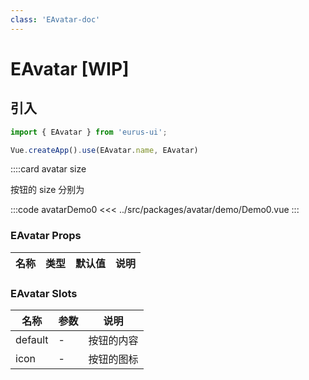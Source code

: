 ```yaml
---
class: 'EAvatar-doc'
---
```

# EAvatar [WIP]

## 引入

```javascript
import { EAvatar } from 'eurus-ui';

Vue.createApp().use(EAvatar.name, EAvatar)
```
::::card avatar size

按钮的 size 分别为

:::code avatarDemo0
<<< ../src/packages/avatar/demo/Demo0.vue
:::

### EAvatar Props

| 名称 | 类型 | 默认值 | 说明 |
| --- | --- | --- | --- |



###  EAvatar Slots

| 名称    | 参数 | 说明       |
| ------- | ---- | ---------- |
| default | -    | 按钮的内容 |
| icon    | -    | 按钮的图标 |
